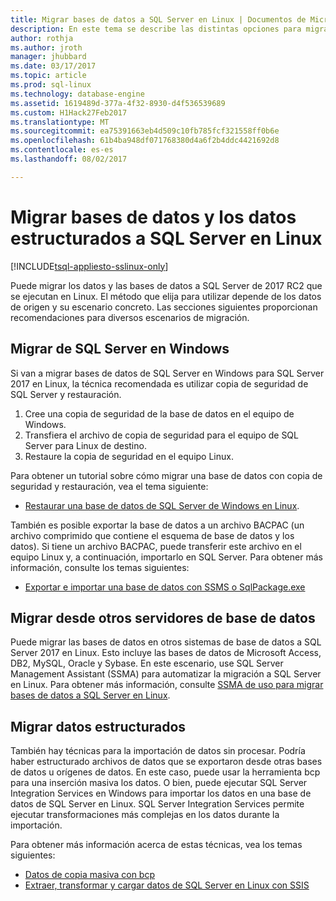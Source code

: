 ```yaml
---
title: Migrar bases de datos a SQL Server en Linux | Documentos de Microsoft
description: En este tema se describe las distintas opciones para migrar bases de datos y los datos a SQL Server en Linux.
author: rothja
ms.author: jroth
manager: jhubbard
ms.date: 03/17/2017
ms.topic: article
ms.prod: sql-linux
ms.technology: database-engine
ms.assetid: 1619489d-377a-4f32-8930-d4f536539689
ms.custom: H1Hack27Feb2017
ms.translationtype: MT
ms.sourcegitcommit: ea75391663eb4d509c10fb785fcf321558ff0b6e
ms.openlocfilehash: 61b4ba948df071768380d4a6f2b4ddc4421692d8
ms.contentlocale: es-es
ms.lasthandoff: 08/02/2017

---
```

# <a name="migrate-databases-and-structured-data-to-sql-server-on-linux"></a>Migrar bases de datos y los datos estructurados a SQL Server en Linux 

[!INCLUDE[tsql-appliesto-sslinux-only](../../docs/includes/tsql-appliesto-sslinux-only.md)]

Puede migrar los datos y las bases de datos a SQL Server de 2017 RC2 que se ejecutan en Linux. El método que elija para utilizar depende de los datos de origen y su escenario concreto. Las secciones siguientes proporcionan recomendaciones para diversos escenarios de migración.

## <a name="migrate-from-sql-server-on-windows"></a>Migrar de SQL Server en Windows
Si van a migrar bases de datos de SQL Server en Windows para SQL Server 2017 en Linux, la técnica recomendada es utilizar copia de seguridad de SQL Server y restauración.

1. Cree una copia de seguridad de la base de datos en el equipo de Windows.
2. Transfiera el archivo de copia de seguridad para el equipo de SQL Server para Linux de destino.
3. Restaure la copia de seguridad en el equipo Linux. 

Para obtener un tutorial sobre cómo migrar una base de datos con copia de seguridad y restauración, vea el tema siguiente:

- [Restaurar una base de datos de SQL Server de Windows en Linux](sql-server-linux-migrate-restore-database.md).

También es posible exportar la base de datos a un archivo BACPAC (un archivo comprimido que contiene el esquema de base de datos y los datos). Si tiene un archivo BACPAC, puede transferir este archivo en el equipo Linux y, a continuación, importarlo en SQL Server. Para obtener más información, consulte los temas siguientes:

- [Exportar e importar una base de datos con SSMS o SqlPackage.exe](sql-server-linux-migrate-ssms.md)

## <a name="migrate-from-other-database-servers"></a>Migrar desde otros servidores de base de datos
Puede migrar las bases de datos en otros sistemas de base de datos a SQL Server 2017 en Linux. Esto incluye las bases de datos de Microsoft Access, DB2, MySQL, Oracle y Sybase. En este escenario, use SQL Server Management Assistant (SSMA) para automatizar la migración a SQL Server en Linux. Para obtener más información, consulte [SSMA de uso para migrar bases de datos a SQL Server en Linux](sql-server-linux-migrate-ssma.md).  

## <a name="migrate-structured-data"></a>Migrar datos estructurados
También hay técnicas para la importación de datos sin procesar. Podría haber estructurado archivos de datos que se exportaron desde otras bases de datos u orígenes de datos. En este caso, puede usar la herramienta bcp para una inserción masiva los datos. O bien, puede ejecutar SQL Server Integration Services en Windows para importar los datos en una base de datos de SQL Server en Linux. SQL Server Integration Services permite ejecutar transformaciones más complejas en los datos durante la importación. 

Para obtener más información acerca de estas técnicas, vea los temas siguientes:

- [Datos de copia masiva con bcp](sql-server-linux-migrate-bcp.md)
- [Extraer, transformar y cargar datos de SQL Server en Linux con SSIS](sql-server-linux-migrate-ssis.md) 

